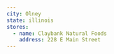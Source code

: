 ```yaml
---
city: Olney
state: illinois
stores:
  - name: Claybank Natural Foods
    address: 228 E Main Street
---
```

